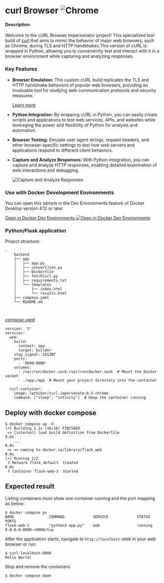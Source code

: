 # curl Browser ![Chrome](https://raw.githubusercontent.com/alrra/browser-logos/main/src/chrome/chrome_24x24.png "Chrome") 
#### Description:

Welcome to the cURL Browser Impersonator project! This specialized tool build of  [curl](https://github.com/curl/curl) that  aims to mimic the behavior of major web browsers, such as Chrome, during TLS and HTTP handshakes.This version of cURL is wrapped in Python, allowing you to conveniently test and interact with it in a browser environment while capturing and analyzing responses.

### Key Features

- **Browser Emulation:** This custom cURL build replicates the TLS and HTTP handshake behaviors of popular web browsers, providing an invaluable tool for studying web communication protocols and security measures.
  
  [Learn more](https://www.browserling.com/browser-emulator-simulator)

- **Python Integration:** By wrapping cURL in Python, you can easily create scripts and applications to test web services, APIs, and websites while leveraging the power and flexibility of Python for analysis and automation.

- **Browser Testing:** Emulate user agent strings, request headers, and other browser-specific settings to test how web servers and applications respond to different client behaviors.

- **Capture and Analyze Responses:** With Python integration, you can capture and analyze HTTP responses, enabling detailed examination of web interactions and debugging.

  ![Capture and Analyze Responses](https://example.com/capture-analyze.png)
  


### Use with Docker Development Environments

You can open this sample in the Dev Environments feature of Docker Desktop version 4.12 or later.

[Open in Docker Dev Environments <img src="../open_in_new.svg" alt="Open in Docker Dev Environments" align="top"/>](https://open.docker.com/dashboard/dev-envs?url=https://github.com/docker/awesome-compose/tree/master/flask)

### Python/Flask application

Project structure:
```
.
    backend
    ├── app
    │   ├── app.py
    │   ├── convertJson.py
    │   ├── Dockerfile
    │   ├── fetchCurl.py
    │   ├── requirements.txt
    │   └── templates
    │       ├── index.html
    │       └── results.html
    ├── compose.yaml
    └── README.md
    
    
```

[_compose.yaml_](compose.yaml)
```
version: '3'
services:
  web:
    build:
      context: app
      target: builder
    stop_signal: SIGINT
    ports:
      - '8000:8000'
    volumes:
      - /var/run/docker.sock:/var/run/docker.sock  # Mount the Docker socket
      - ./app:/app  # Mount your project directory into the container

  curl-container:
    image: lwthiker/curl-impersonate:0.5-chrome
    command: ["sleep", "infinity"]  # Keep the container running
```

## Deploy with docker compose

```
$ docker compose up -d
[+] Building 1.1s (16/16) FINISHED
 => [internal] load build definition from Dockerfile                                                                                                                                                                                       0.0s
    ...                                                                                                                                         0.0s
 => => naming to docker.io/library/flask_web                                                                                                                                                                                               0.0s
[+] Running 2/2
 ⠿ Network flask_default  Created                                                                                                                                                                                                          0.0s
 ⠿ Container flask-web-1  Started
```

## Expected result

Listing containers must show one container running and the port mapping as below:
```
$ docker compose ps
NAME                COMMAND             SERVICE             STATUS              PORTS
flask-web-1         "python3 app.py"    web                 running             0.0.0.0:8000->8000/tcp
```

After the application starts, navigate to `http://localhost:8000` in your web browser or run:
```
$ curl localhost:8000
Hello World!
```

Stop and remove the containers
```
$ docker compose down
```
